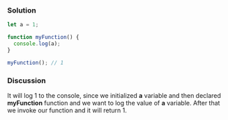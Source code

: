 ### Solution 
```JavaScript 
let a = 1;

function myFunction() {
  console.log(a);
}

myFunction(); // 1
```

### Discussion 
It will log 1 to the console, since we initialized **a** variable and then declared **myFunction** function and we want to log the value of **a** variable. After that we invoke our function and it will return 1.
